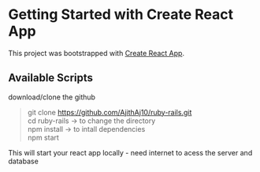 # Getting Started with Create React App

This project was bootstrapped with [Create React App](https://github.com/facebook/create-react-app).

## Available Scripts

download/clone the github
> git clone https://github.com/AjithAj10/ruby-rails.git <br/>
> cd ruby-rails -> to change the directory <br/>
> npm install -> to intall dependencies<br/>
> npm start

This will start your react app locally - need internet to acess the server and database
